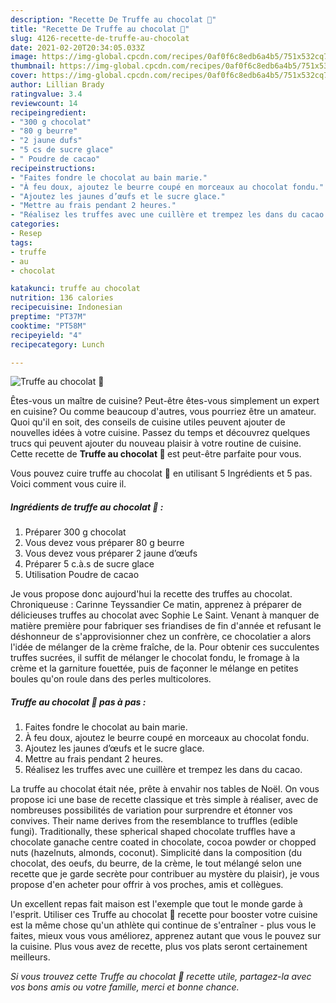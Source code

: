 ```yaml
---
description: "Recette De Truffe au chocolat 🤎"
title: "Recette De Truffe au chocolat 🤎"
slug: 4126-recette-de-truffe-au-chocolat
date: 2021-02-20T20:34:05.033Z
image: https://img-global.cpcdn.com/recipes/0af0f6c8edb6a4b5/751x532cq70/truffe-au-chocolat-🤎-photo-principale-de-la-recette.jpg
thumbnail: https://img-global.cpcdn.com/recipes/0af0f6c8edb6a4b5/751x532cq70/truffe-au-chocolat-🤎-photo-principale-de-la-recette.jpg
cover: https://img-global.cpcdn.com/recipes/0af0f6c8edb6a4b5/751x532cq70/truffe-au-chocolat-🤎-photo-principale-de-la-recette.jpg
author: Lillian Brady
ratingvalue: 3.4
reviewcount: 14
recipeingredient:
- "300 g chocolat"
- "80 g beurre"
- "2 jaune dufs"
- "5 cs de sucre glace"
- " Poudre de cacao"
recipeinstructions:
- "Faites fondre le chocolat au bain marie."
- "À feu doux, ajoutez le beurre coupé en morceaux au chocolat fondu."
- "Ajoutez les jaunes d’œufs et le sucre glace."
- "Mettre au frais pendant 2 heures."
- "Réalisez les truffes avec une cuillère et trempez les dans du cacao."
categories:
- Resep
tags:
- truffe
- au
- chocolat

katakunci: truffe au chocolat 
nutrition: 136 calories
recipecuisine: Indonesian
preptime: "PT37M"
cooktime: "PT58M"
recipeyield: "4"
recipecategory: Lunch

---
```



![Truffe au chocolat 🤎](https://img-global.cpcdn.com/recipes/0af0f6c8edb6a4b5/751x532cq70/truffe-au-chocolat-🤎-photo-principale-de-la-recette.jpg)

Êtes-vous un maître de cuisine? Peut-être êtes-vous simplement un expert en cuisine? Ou comme beaucoup d'autres, vous pourriez être un amateur. Quoi qu'il en soit, des conseils de cuisine utiles peuvent ajouter de nouvelles idées à votre cuisine. Passez du temps et découvrez quelques trucs qui peuvent ajouter du nouveau plaisir à votre routine de cuisine. Cette recette de <strong> Truffe au chocolat 🤎 </strong> est peut-être parfaite pour vous.

<!--inarticleads1-->

Vous pouvez cuire truffe au chocolat 🤎 en utilisant 5 Ingrédients et 5 pas. Voici comment vous cuire il.

##### Ingrédients de truffe au chocolat 🤎 :

1. Préparer 300 g chocolat
1. Vous devez vous préparer 80 g beurre
1. Vous devez vous préparer 2 jaune d’œufs
1. Préparer 5 c.à.s de sucre glace
1. Utilisation  Poudre de cacao


Je vous propose donc aujourd&#39;hui la recette des truffes au chocolat. Chroniqueuse : Carinne Teyssandier Ce matin, apprenez à préparer de délicieuses truffes au chocolat avec Sophie Le Saint. Venant à manquer de matière première pour fabriquer ses friandises de fin d&#39;année et refusant le déshonneur de s&#39;approvisionner chez un confrère, ce chocolatier a alors l&#39;idée de mélanger de la crème fraîche, de la. Pour obtenir ces succulentes truffes sucrées, il suffit de mélanger le chocolat fondu, le fromage à la crème et la garniture fouettée, puis de façonner le mélange en petites boules qu&#39;on roule dans des perles multicolores. 

<!--inarticleads2-->

##### Truffe au chocolat 🤎 pas à pas :

1. Faites fondre le chocolat au bain marie.
1. À feu doux, ajoutez le beurre coupé en morceaux au chocolat fondu.
1. Ajoutez les jaunes d’œufs et le sucre glace.
1. Mettre au frais pendant 2 heures.
1. Réalisez les truffes avec une cuillère et trempez les dans du cacao.


La truffe au chocolat était née, prête à envahir nos tables de Noël. On vous propose ici une base de recette classique et très simple à réaliser, avec de nombreuses possibilités de variation pour surprendre et étonner vos convives. Their name derives from the resemblance to truffles (edible fungi). Traditionally, these spherical shaped chocolate truffles have a chocolate ganache centre coated in chocolate, cocoa powder or chopped nuts (hazelnuts, almonds, coconut). Simplicité dans la composition (du chocolat, des oeufs, du beurre, de la crème, le tout mélangé selon une recette que je garde secrète pour contribuer au mystère du plaisir), je vous propose d&#39;en acheter pour offrir à vos proches, amis et collègues. 

<!--inarticleads1-->

<p>
Un excellent repas fait maison est l'exemple que tout le monde garde à l'esprit. Utiliser ces Truffe au chocolat 🤎 recette pour booster votre cuisine est la même chose qu'un athlète qui continue de s'entraîner - plus vous le faites, mieux vous vous améliorez, apprenez autant que vous le pouvez sur la cuisine. Plus vous avez de recette, plus vos plats seront certainement meilleurs.
</p>

<p>
<i>Si vous trouvez cette Truffe au chocolat 🤎 recette utile, partagez-la avec vos bons amis ou votre famille, merci et bonne chance.</i>
</p>
